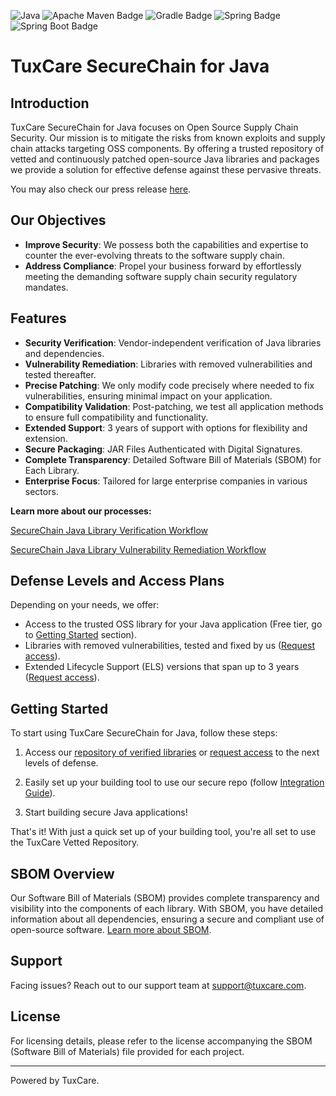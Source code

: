 ![Java](https://img.shields.io/badge/java-%23ED8B00.svg?&logo=openjdk&logoColor=white&style=flat-square)
![Apache Maven Badge](https://img.shields.io/badge/Apache%20Maven-C71A36?logo=apachemaven&logoColor=fff&style=flat-square)
![Gradle Badge](https://img.shields.io/badge/Gradle-02303A?logo=gradle&logoColor=fff&style=flat-square)
![Spring Badge](https://img.shields.io/badge/Spring-6DB33F?logo=spring&logoColor=fff&style=flat-square)
![Spring Boot Badge](https://img.shields.io/badge/Spring%20Boot-6DB33F?logo=springboot&logoColor=fff&style=flat-square)

# TuxCare SecureChain for Java

## Introduction

TuxCare SecureChain for Java focuses on Open Source Supply Chain Security. Our mission is to mitigate the risks from known exploits and supply chain attacks targeting OSS components. By offering a trusted repository of vetted and continuously patched open-source Java libraries and packages we provide a solution for effective defense against these pervasive threats.

You may also check our press release [here](https://tuxcare.com/blog/tuxcare-launches-securechain-for-java-to-bolster-software-supply-chain-security-via-continuously-secured-and-free-repository-service/?utm_source=github&utm_medium=link&utm_term=pr).

## Our Objectives

-   **Improve Security**: We possess both the capabilities and expertise to counter the ever-evolving threats to the software supply chain.
-   **Address Compliance**: Propel your business forward by effortlessly meeting the demanding software supply chain security regulatory mandates.

## Features

-   **Security Verification**: Vendor-independent verification of Java libraries and dependencies.
-   **Vulnerability Remediation**: Libraries with removed vulnerabilities and tested thereafter.
-   **Precise Patching**: We only modify code precisely where needed to fix vulnerabilities, ensuring minimal impact on your application.
-   **Compatibility Validation**: Post-patching, we test all application methods to ensure full compatibility and functionality.
-   **Extended Support**: 3 years of support with options for flexibility and extension.
-   **Secure Packaging**: JAR Files Authenticated with Digital Signatures.
-   **Complete Transparency**: Detailed Software Bill of Materials (SBOM) for Each Library.
-   **Enterprise Focus**: Tailored for large enterprise companies in various sectors.

**Learn more about our processes:**

[SecureChain Java Library Verification Workflow](details/verification_workflow.md)

[SecureChain Java Library Vulnerability Remediation Workflow](details/vulnerability_remediation_workflow.md)

## **Defense Levels and Access Plans**

Depending on your needs, we offer:

-   Access to the trusted OSS library for your Java application (Free tier, go to [Getting Started](#getting-started) section).
-   Libraries with removed vulnerabilities, tested and fixed by us ([Request access](https://tuxcare.com/lp/securechain-for-java-form/?utm_source=github&utm_medium=link&utm_term=invuln)).
-   Extended Lifecycle Support (ELS) versions that span up to 3 years ([Request access](https://tuxcare.com/lp/securechain-for-java-form/?utm_source=github&utm_medium=link&utm_term=els)).

## Getting Started

To start using TuxCare SecureChain for Java, follow these steps:

1.  Access our [repository of verified libraries](http://nexus-repo.corp.cloudlinux.com/#browse/browse:tuxcare_vetted) or [request access](https://tuxcare.com/lp/securechain-for-java-form/?utm_source=github&utm_medium=link&utm_term=common) to the next levels of defense.

2.  Easily set up your building tool to use our secure repo (follow [Integration Guide](details/integration_guide.md)).

3.  Start building secure Java applications!

That's it! With just a quick set up of your building tool, you're all set to use the TuxCare Vetted Repository.

## SBOM Overview

Our Software Bill of Materials (SBOM) provides complete transparency and visibility into the components of each library. With SBOM, you have detailed information about all dependencies, ensuring a secure and compliant use of open-source software. [Learn more about SBOM](https://www.cisa.gov/sbom).

## Support

Facing issues? Reach out to our support team at [support@tuxcare.com](mailto:support@example.com).

## License

For licensing details, please refer to the license accompanying the SBOM (Software Bill of Materials) file provided for each project.

* * *

Powered by TuxCare.
